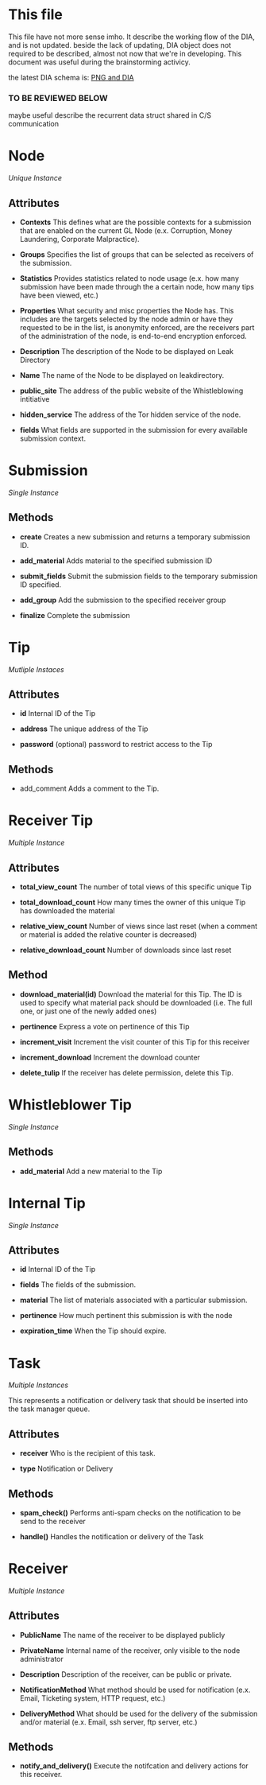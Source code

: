 # This file

This file have not more sense imho. It describe the working flow of the DIA, and is not updated. 
beside the lack of updating, DIA object does not required to be described, almost not now that we're in developing.
This document was useful during the brainstorming activicy.

the latest DIA schema is: [PNG and DIA](https://github.com/globaleaks/GLBackend/blob/master/docs)

### TO BE REVIEWED BELOW

maybe useful describe the recurrent data struct shared in C/S communication

# Node
*Unique Instance*

## Attributes

 * **Contexts**
 This defines what are the possible contexts for a submission that are enabled
 on the current GL Node (e.x. Corruption, Money Laundering, Corporate
 Malpractice).

 * **Groups**
 Specifies the list of groups that can be selected as receivers of the
 submission.

 * **Statistics**
 Provides statistics related to node usage (e.x. how many submission have been
 made through the a certain node, how many tips have been viewed, etc.)

 * **Properties**
 What security and misc properties the Node has. This includes are the targets
 selected by the node admin or have they requested to be in the list, is
 anonymity enforced, are the receivers part of the administration of the node,
 is end-to-end encryption enforced.

 * **Description**
 The description of the Node to be displayed on Leak Directory

 * **Name**
 The name of the Node to be displayed on leakdirectory.

 * **public_site**
 The address of the public website of the Whistleblowing intitiative

 * **hidden_service**
 The address of the Tor hidden service of the node.

 * **fields**
 What fields are supported in the submission for every available submission
 context.

# Submission
*Single Instance*

## Methods

 * **create**
 Creates a new submission and returns a temporary submission ID.

 * **add_material**
 Adds material to the specified submission ID

 * **submit_fields**
 Submit the submission fields to the temporary submission ID specified.

 * **add_group**
 Add the submission to the specified receiver group

 * **finalize**
 Complete the submission

# Tip
*Mutliple Instaces*

## Attributes

 * **id**
 Internal ID of the Tip

 * **address**
 The unique address of the Tip

 * **password**
 (optional) password to restrict access to the Tip

## Methods

 * add_comment
 Adds a comment to the Tip.


# Receiver Tip
*Multiple Instance*

## Attributes

 * **total_view_count**
 The number of total views of this specific unique Tip

 * **total_download_count**
 How many times the owner of this unique Tip has downloaded the material

 * **relative_view_count**
 Number of views since last reset (when a comment or material is added the
 relative counter is decreased)

 * **relative_download_count**
 Number of downloads since last reset

## Method

 * **download_material(id)**
 Download the material for this Tip. The ID is used to specify what material
 pack should be downloaded (i.e. The full one, or just one of the newly added
 ones)

 * **pertinence**
 Express a vote on pertinence of this Tip

 * **increment_visit**
 Increment the visit counter of this Tip for this receiver

 * **increment_download**
 Increment the download counter

 * **delete_tulip**
 If the receiver has delete permission, delete this Tip.

# Whistleblower Tip
*Single Instance*

## Methods

 * **add_material**
 Add a new material to the Tip

# Internal Tip
*Single Instance*

## Attributes

 * **id**
 Internal ID of the Tip

 * **fields**
 The fields of the submission.

 * **material**
 The list of materials associated with a particular submission.

 * **pertinence**
 How much pertinent this submission is with the node

 * **expiration_time**
 When the Tip should expire.


# Task
*Multiple Instances*

This represents a notification or delivery task that should be inserted
into the task manager queue.

## Attributes

 * **receiver**
 Who is the recipient of this task.

 * **type**
 Notification or Delivery

## Methods

 * **spam_check()**
 Performs anti-spam checks on the notification to be send to the receiver

 * **handle()**
 Handles the notification or delivery of the Task


# Receiver
*Multiple Instance*

## Attributes
 * **PublicName**
 The name of the receiver to be displayed publicly

 * **PrivateName**
 Internal name of the receiver, only visible to the node administrator

 * **Description**
 Description of the receiver, can be public or private.

 * **NotificationMethod**
 What method should be used for notification (e.x. Email, Ticketing system,
 HTTP request, etc.)

 * **DeliveryMethod**
 What should be used for the delivery of the submission and/or material (e.x.
 Email, ssh server, ftp server, etc.)

## Methods
 * **notify_and_delivery()**
 Execute the notifcation and delivery actions for this receiver.



